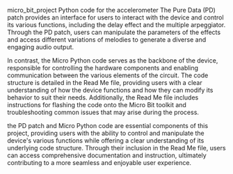 micro_bit_project
Python code for the accelerometer 
The Pure Data (PD) patch provides an interface for users to interact with the device and control its various functions, including the delay effect and the multiple arpeggiator. Through the PD patch, users can manipulate the parameters of the effects and access different variations of melodies to generate a diverse and engaging audio output.

In contrast, the Micro Python code serves as the backbone of the device, responsible for controlling the hardware components and enabling communication between the various elements of the circuit. The code structure is detailed in the Read Me file, providing users with a clear understanding of how the device functions and how they can modify its behavior to suit their needs. Additionally, the Read Me file includes instructions for flashing the code onto the Micro Bit toolkit and troubleshooting common issues that may arise during the process.

the PD patch and Micro Python code are essential components of this project, providing users with the ability to control and manipulate the device's various functions while offering a clear understanding of its underlying code structure. Through their inclusion in the Read Me file, users can access comprehensive documentation and instruction, ultimately contributing to a more seamless and enjoyable user experience.
